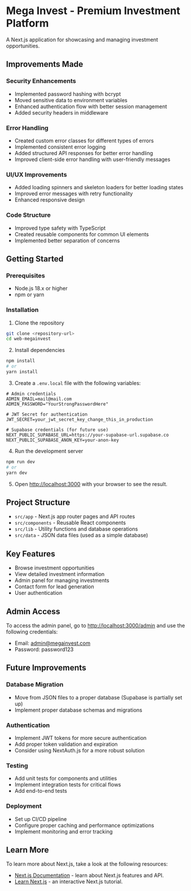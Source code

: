 # Mega Invest - Premium Investment Platform

A Next.js application for showcasing and managing investment opportunities.

## Improvements Made

### Security Enhancements
- Implemented password hashing with bcrypt
- Moved sensitive data to environment variables
- Enhanced authentication flow with better session management
- Added security headers in middleware

### Error Handling
- Created custom error classes for different types of errors
- Implemented consistent error logging
- Added structured API responses for better error handling
- Improved client-side error handling with user-friendly messages

### UI/UX Improvements
- Added loading spinners and skeleton loaders for better loading states
- Improved error messages with retry functionality
- Enhanced responsive design

### Code Structure
- Improved type safety with TypeScript
- Created reusable components for common UI elements
- Implemented better separation of concerns

## Getting Started

### Prerequisites
- Node.js 18.x or higher
- npm or yarn

### Installation

1. Clone the repository
```bash
git clone <repository-url>
cd web-megainvest
```

2. Install dependencies
```bash
npm install
# or
yarn install
```

3. Create a `.env.local` file with the following variables:
```
# Admin credentials
ADMIN_EMAIL=mail@mail.com
ADMIN_PASSWORD="YourStrongPasswordHere"

# JWT Secret for authentication
JWT_SECRET=your_jwt_secret_key_change_this_in_production

# Supabase credentials (for future use)
NEXT_PUBLIC_SUPABASE_URL=https://your-supabase-url.supabase.co
NEXT_PUBLIC_SUPABASE_ANON_KEY=your-anon-key
```

4. Run the development server
```bash
npm run dev
# or
yarn dev
```

5. Open [http://localhost:3000](http://localhost:3000) with your browser to see the result.

## Project Structure

- `src/app` - Next.js app router pages and API routes
- `src/components` - Reusable React components
- `src/lib` - Utility functions and database operations
- `src/data` - JSON data files (used as a simple database)

## Key Features

- Browse investment opportunities
- View detailed investment information
- Admin panel for managing investments
- Contact form for lead generation
- User authentication

## Admin Access

To access the admin panel, go to [http://localhost:3000/admin](http://localhost:3000/admin) and use the following credentials:
- Email: admin@megainvest.com
- Password: password123

## Future Improvements

### Database Migration
- Move from JSON files to a proper database (Supabase is partially set up)
- Implement proper database schemas and migrations

### Authentication
- Implement JWT tokens for more secure authentication
- Add proper token validation and expiration
- Consider using NextAuth.js for a more robust solution

### Testing
- Add unit tests for components and utilities
- Implement integration tests for critical flows
- Add end-to-end tests

### Deployment
- Set up CI/CD pipeline
- Configure proper caching and performance optimizations
- Implement monitoring and error tracking

## Learn More

To learn more about Next.js, take a look at the following resources:

- [Next.js Documentation](https://nextjs.org/docs) - learn about Next.js features and API.
- [Learn Next.js](https://nextjs.org/learn) - an interactive Next.js tutorial.
